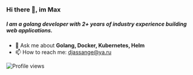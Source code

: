 ### Hi there 👋, im Max

##### I am a golang developer with 2+ years of industry experience building web applications.

- 💬 Ask me about **Golang, Docker, Kubernetes, Helm**
- 📫 How to reach me: djassange@ya.ru

![Profile views](https://gpvc.arturio.dev/KaymeKaydex)  
